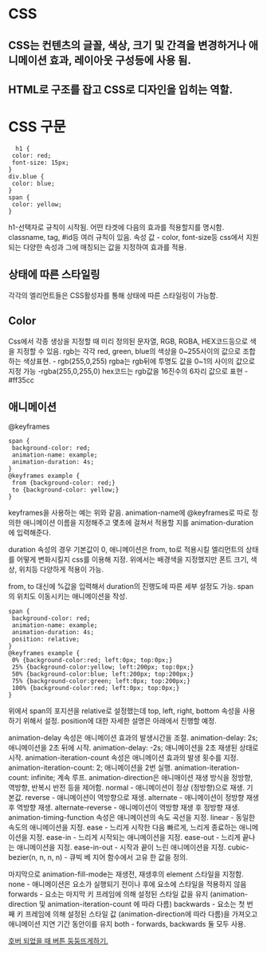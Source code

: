 # CSS
## CSS는 컨텐츠의 글꼴, 색상, 크기 및 간격을 변경하거나 애니메이션 효과, 레이아웃 구성등에 사용 됨.
## HTML로 구조를 잡고 CSS로 디자인을 입히는 역할.

# CSS 구문

```
  h1 {
 color: red;
 font-size: 15px;
}
div.blue {
 color: blue;
}
span {
 color: yellow;
}
```
h1-선택자로 규칙이 시작됨. 어떤 타겟에 다음의 효과를 적용할지를 명시함.
classname, tag, #id등 여러 규칙이 있음.
속성 값 - color, font-size등 css에서 지원되는 다양한 속성과 그에 매칭되는 값을 지정하여 효과를 적용.

## 상태에 따른 스타일링
각각의 엘리먼트들은 CSS활성자를 통해 상태에 따른 스타일링이 가능함.

## Color
Css에서 각종 생상을 지정할 때 미리 정의된 문자열, RGB, RGBA, HEX코드등으로 색을 지정할 수 있음.
rgb는 각각 red, green, blue의 색상을 0~255사이의 값으로 조합하는 색상표현. - rgb(255,0,255)
rgba는 rgb뒤에 투명도 값을 0~1의 사이의 값으로 지정 가능 -rgba(255,0,255,0)
hex코드는 rgb값을 16진수의 6자리 값으로 표현 - #ff35cc

## 애니메이션
@keyframes
```
span {
 background-color: red;
 animation-name: example;
 animation-duration: 4s;
}
@keyframes example {
 from {background-color: red;}
 to {background-color: yellow;}
}
```
keyframes을 사용하는 예는 위와 같음. animation-name에 @keyframes로 따로 정의한 애니메이션 이름을 지정해주고 몇초에 걸쳐서 적용할 지를 animation-duration에 입력해준다.

duration 속성의 경우 기본값이 0, 애니메이션은 from, to로 적용시킬 엘리먼트의 상태를 어떻게 변화시킬지 css를 이용해 지정. 위에서는 배경색을 지정했지만 폰트 크기, 색상, 위치등 다양하게 적용이 가능.

from, to 대신에 %값을 입력해서 duration의 진행도에 따른 세부 설정도 가능.
span의 위치도 이동시키는 애니메이션을 작성.
```
span {
 background-color: red;
 animation-name: example;
 animation-duration: 4s;
 position: relative;
}
@keyframes example {
 0% {background-color:red; left:0px; top:0px;}
 25% {background-color:yellow; left:200px; top:0px;}
 50% {background-color:blue; left:200px; top:200px;}
 75% {background-color:green; left:0px; top:200px;}
 100% {background-color:red; left:0px; top:0px;}
}
```
위에서 span의 포지션을 relative로 설정했는데 top, left, right, bottom 속성을 사용하기 위해서 설정.
position에 대한 자세한 설명은 아래에서 진행할 예정.

animation-delay 속성은 애니메이션 효과의 발생시간을 조절.
animation-delay: 2s; 애니메이션을 2초 뒤에 시작.
animation-delay: -2s; 애니메이션을 2초 재생된 상태로 시작.
animation-iteration-count 속성은 애니메이션 효과의 발생 횟수를 지정.
animation-iteration-count: 2; 애니메이션을 2번 실행.
animation-iteration-count: infinite; 계속 루프.
animation-direction은 애니매이션 재생 방식을 정방향, 역방향, 반복시 반전 등을 제어함.
normal - 애니메이션이 정상 (정방향)으로 재생. 기본값.
reverse - 애니메이션이 역방향으로 재생.
alternate - 애니메이션이 정방향 재생 후 역방향 재생.
alternate-reverse - 애니메이션이 역방향 재생 후 정방향 재생.
animation-timing-function 속성은 애니메이션의 속도 곡선을 지정.
linear - 동일한 속도의 애니메이션을 지정.
ease - 느리게 시작한 다음 빠르게, 느리게 종료하는 애니메이션을 지정.
ease-in - 느리게 시작되는 애니메이션을 지정.
ease-out - 느리게 끝나는 애니메이션을 지정.
ease-in-out - 시작과 끝이 느린 애니메이션을 지정.
cubic-bezier(n, n, n, n) - 큐빅 베 지어 함수에서 고유 한 값을 정의.

마지막으로 animation-fill-mode는 재생전, 재생후의 element 스타일을 지정함.
none - 애니메이션은 요소가 실행되기 전이나 후에 요소에 스타일을 적용하지 않음
forwards - 요소는 마지막 키 프레임에 의해 설정된 스타일 값을 유지 (animation-direction 및 animation-iteration-count 에 따라 다름)
backwards - 요소는 첫 번째 키 프레임에 의해 설정된 스타일 값 (animation-direction에 따라 다름)을 가져오고 애니메이션 지연 기간 동안이를 유지
both - forwards, backwards 둘 모두 사용.


[호버 되었을 때 버튼 둥둥뜨게하기.](hover1.md)
